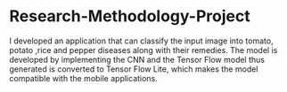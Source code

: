 # Research-Methodology-Project
I developed an application that can classify the input image into tomato, potato ,rice and pepper diseases along with their remedies. The model is developed by implementing the CNN and the Tensor Flow   model thus generated is converted to Tensor Flow Lite, which makes the model compatible with the mobile applications.
